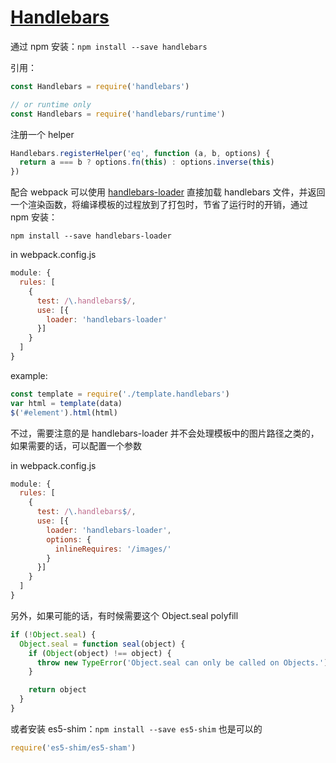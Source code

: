 # [Handlebars](https://github.com/wycats/handlebars.js)

通过 npm 安装：`npm install --save handlebars`

引用：

``` javascript
const Handlebars = require('handlebars')

// or runtime only
const Handlebars = require('handlebars/runtime')
```

注册一个 helper

``` javascript
Handlebars.registerHelper('eq', function (a, b, options) {
  return a === b ? options.fn(this) : options.inverse(this)
})
```

配合 webpack 可以使用 [handlebars-loader](https://github.com/pcardune/handlebars-loader) 直接加载 handlebars 文件，并返回一个渲染函数，将编译模板的过程放到了打包时，节省了运行时的开销，通过 npm 安装：

``` shell
npm install --save handlebars-loader
```

in webpack.config.js

``` javascript
module: {
  rules: [
    {
      test: /\.handlebars$/,
      use: [{
        loader: 'handlebars-loader'
      }]
    }
  ]
}
```

example:

``` javascript
const template = require('./template.handlebars')
var html = template(data)
$('#element').html(html)
```

不过，需要注意的是 handlebars-loader 并不会处理模板中的图片路径之类的，如果需要的话，可以配置一个参数

in webpack.config.js

``` javascript
module: {
  rules: [
    {
      test: /\.handlebars$/,
      use: [{
        loader: 'handlebars-loader',
        options: {
          inlineRequires: '/images/'
        }
      }]
    }
  ]
}
```

另外，如果可能的话，有时候需要这个 Object.seal polyfill

``` javascript
if (!Object.seal) {
  Object.seal = function seal(object) {
    if (Object(object) !== object) {
      throw new TypeError('Object.seal can only be called on Objects.')
    }

    return object
  }
}
```

或者安装 es5-shim：`npm install --save es5-shim` 也是可以的

``` javascript
require('es5-shim/es5-sham')
```
